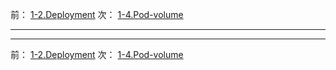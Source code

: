 前： [1-2.Deployment](1-2.Deployment.md)
次： [1-4.Pod-volume](1-4.Pod-volume.md)

---

---

前： [1-2.Deployment](1-2.Deployment.md)
次： [1-4.Pod-volume](1-4.Pod-volume.md)